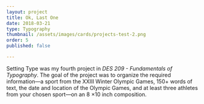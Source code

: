 ```yaml
---
layout: project
title: Ok, Last One
date: 2018-03-21
type: Typography
thumbnail: /assets/images/cards/projects-test-2.png
order: 5
published: false

---
```


Setting Type was my fourth project in _DES 209 - Fundamentals of Typography_. The goal of the project was to organize the required information—a sport from the XXIII Winter Olympic Games, 150+ words of text, the date and location of the Olympic Games, and at least three athletes from your chosen sport—on an 8 ×10 inch composition.

